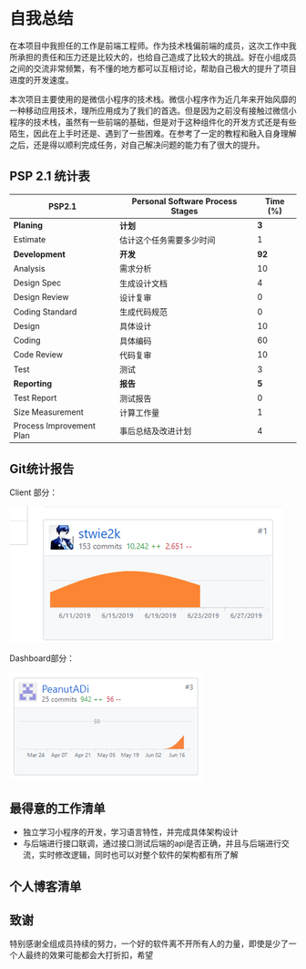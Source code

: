 # 自我总结

在本项目中我担任的工作是前端工程师。作为技术栈偏前端的成员，这次工作中我所承担的责任和压力还是比较大的，也给自己造成了比较大的挑战。好在小组成员之间的交流非常频繁，有不懂的地方都可以互相讨论，帮助自己极大的提升了项目进度的开发速度。

本次项目主要使用的是微信小程序的技术栈。微信小程序作为近几年来开始风靡的一种移动应用技术，理所应用成为了我们的首选。但是因为之前没有接触过微信小程序的技术栈，虽然有一些前端的基础，但是对于这种组件化的开发方式还是有些陌生，因此在上手时还是、遇到了一些困难。在参考了一定的教程和融入自身理解之后，还是得以顺利完成任务，对自己解决问题的能力有了很大的提升。

## PSP 2.1 统计表

| PSP2.1                   | Personal Software Process Stages | Time (%) |
| ------------------------ | -------------------------------- | -------- |
| __Planing__              | __计划__                         | __3__    |
| Estimate                 | 估计这个任务需要多少时间         | 1        |
| __Development__          | __开发__                         | __92__   |
| Analysis                 | 需求分析                         | 10       |
| Design Spec              | 生成设计文档                     | 4        |
| Design Review            | 设计复审                         | 0        |
| Coding Standard          | 生成代码规范                     | 0        |
| Design                   | 具体设计                         | 10       |
| Coding                   | 具体编码                         | 60       |
| Code Review              | 代码复审                         | 10       |
| Test                     | 测试                             | 3        |
| __Reporting__            | __报告__                         | __5__    |
| Test Report              | 测试报告                         | 0        |
| Size Measurement         | 计算工作量                       | 1        |
| Process Improvement Plan | 事后总结及改进计划               | 4        |

## Git统计报告

Client 部分：

![git报告](assets/git-record/16340275-1.png)

Dashboard部分：

![git报告](assets/zml/commit2.png)

## 最得意的工作清单

- 独立学习小程序的开发，学习语言特性，并完成具体架构设计
- 与后端进行接口联调，通过接口测试后端的api是否正确，并且与后端进行交流，实时修改逻辑，同时也可以对整个软件的架构都有所了解

## 个人博客清单


## 致谢

特别感谢全组成员持续的努力，一个好的软件离不开所有人的力量，即使是少了一个人最终的效果可能都会大打折扣，希望
